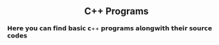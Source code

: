 <html>
<h2 align="center">C++ Programs</h2>
<p>𝗛𝗲𝗿𝗲 𝘆𝗼𝘂 𝗰𝗮𝗻 𝗳𝗶𝗻𝗱 𝗯𝗮𝘀𝗶𝗰 𝗰++ 𝗽𝗿𝗼𝗴𝗿𝗮𝗺𝘀 𝗮𝗹𝗼𝗻𝗴𝘄𝗶𝘁𝗵 𝘁𝗵𝗲𝗶𝗿 𝘀𝗼𝘂𝗿𝗰𝗲 𝗰𝗼𝗱𝗲𝘀</p>
